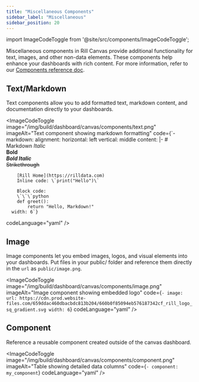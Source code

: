 ```yaml
---
title: "Miscellaneous Components"
sidebar_label: "Miscellaneous"
sidebar_position: 20
---
```


import ImageCodeToggle from '@site/src/components/ImageCodeToggle';

Miscellaneous components in Rill Canvas provide additional functionality for text, images, and other non-data elements. These components help enhance your dashboards with rich content. For more information, refer to our [Components reference doc](/reference/project-files/component).

## Text/Markdown

Text components allow you to add formatted text, markdown content, and documentation directly to your dashboards.

<ImageCodeToggle
  image="/img/build/dashboard/canvas/components/text.png"
  imageAlt="Text component showing markdown formatting"
  code={`- markdown:
      alignment:
        horizontal: left
        vertical: middle
      content: |-
        # Markdown
        *Italic*  
        **Bold**  
        ***Bold Italic***  
        ~~Strikethrough~~

        [Rill Home](https://rilldata.com)
        Inline code: \`print("Hello")\`

        Block code:
        \`\`\`python
        def greet():
            return "Hello, Markdown!"
      width: 6`}
  codeLanguage="yaml"
/>

## Image

Image components let you embed images, logos, and visual elements into your dashboards. Put files in your public/ folder and reference them directly in the `url` as `public/image.png`.

<ImageCodeToggle
  image="/img/build/dashboard/canvas/components/image.png"
  imageAlt="Image component showing embedded logo"
  code={`- image:
      url: https://cdn.prod.website-files.com/659ddac460dbacbdc813b204/660b0f85094eb576187342cf_rill_logo_sq_gradient.svg
    width: 6`}
  codeLanguage="yaml"
/>

## Component

Reference a reusable component created outside of the canvas dashboard.

<ImageCodeToggle
  image="/img/build/dashboard/canvas/components/component.png"
  imageAlt="Table showing detailed data columns"
  code={`- component: my_component`}
  codeLanguage="yaml"
/>